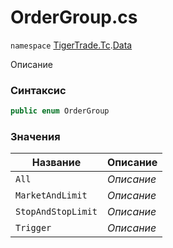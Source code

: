 
# OrderGroup.cs
`namespace` [TigerTrade.Tc](../../../../TigerTrade.Tc.md).[Data](../../../../TigerTrade.Tc/Data.md)



Описание

### Синтаксис
```csharp
public enum OrderGroup
```


### Значения
| Название | Описание |
| --- | --- |
| `All` | *Описание* |
| `MarketAndLimit` | *Описание* |
| `StopAndStopLimit` | *Описание* |
| `Trigger` | *Описание* |



